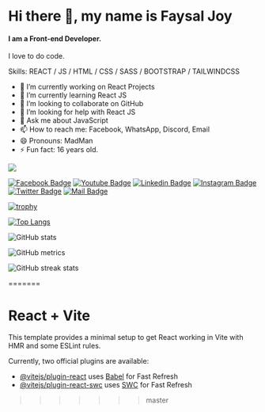 
# Hi there 👋, my name is Faysal Joy
#### I am a Front-end Developer.



I love to do code.


Skills: REACT / JS / HTML / CSS / SASS / BOOTSTRAP / TAILWINDCSS

- 🔭 I’m currently working on React Projects 
- 🌱 I’m currently learning React JS 
- 👯 I’m looking to collaborate on GitHub 
- 🤔 I’m looking for help with React JS 
- 💬 Ask me about JavaScript 
- 📫 How to reach me: Facebook, WhatsApp, Discord, Email 
- 😄 Pronouns: MadMan 
- ⚡ Fun fact: 16 years old. 


![](https://komarev.com/ghpvc/?username=mdabufaysaljoy)  


[![Facebook Badge](https://img.shields.io/badge/Facebook-1877F2?style=for-the-badge&logo=facebook&logoColor=white)](https://facebook.com/mdabufaysaljoy) [![Youtube Badge](https://img.shields.io/badge/YouTube-FF0000?style=for-the-badge&logo=youtube&logoColor=white)](https://youtube.com/@faysaljoy) [![Linkedin Badge](https://img.shields.io/badge/LinkedIn-0077B5?style=for-the-badge&logo=linkedin&logoColor=white)](https://www.linkedin.com/in/mdabufaysaljoy/) [![Instagram Badge](https://img.shields.io/badge/Instagram-E4405F?style=for-the-badge&logo=instagram&logoColor=white)](https://instagram.com/mdabufaysaljoy) [![Twitter Badge](https://img.shields.io/badge/Twitter-1DA1F2?style=for-the-badge&logo=twitter&logoColor=white)](https://twitter.com/mdabufaysaljoy) [![Mail Badge](https://img.shields.io/badge/Gmail-D14836?style=for-the-badge&logo=gmail&logoColor=white)](mailto:mdalauddinak5352243@gmail.com)



[![trophy](https://github-profile-trophy.vercel.app/?username=mdabufaysaljoy)](https://github.com/ryo-ma/github-profile-trophy)

[![Top Langs](https://github-readme-stats.vercel.app/api/top-langs/?username=mdabufaysaljoy)](https://github.com/anuraghazra/github-readme-stats)

![GitHub stats](https://github-readme-stats.vercel.app/api?username=mdabufaysaljoy&show_icons=true)  

![GitHub metrics](https://metrics.lecoq.io/mdabufaysaljoy)  

![GitHub streak stats](https://streak-stats.demolab.com/?user=mdabufaysaljoy)


=======
# React + Vite

This template provides a minimal setup to get React working in Vite with HMR and some ESLint rules.

Currently, two official plugins are available:

- [@vitejs/plugin-react](https://github.com/vitejs/vite-plugin-react/blob/main/packages/plugin-react/README.md) uses [Babel](https://babeljs.io/) for Fast Refresh
- [@vitejs/plugin-react-swc](https://github.com/vitejs/vite-plugin-react-swc) uses [SWC](https://swc.rs/) for Fast Refresh
>>>>>>> master
